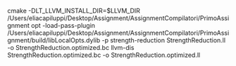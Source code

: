 cmake -DLT_LLVM_INSTALL_DIR=$LLVM_DIR /Users/eliacapiluppi/Desktop/Assignment/AssignmentCompilatori/PrimoAssignment
opt -load-pass-plugin /Users/eliacapiluppi/Desktop/Assignment/AssignmentCompilatori/PrimoAssignment/build/libLocalOpts.dylib -p strength-reduction StrengthReduction.ll -o StrengthReduction.optimized.bc
llvm-dis StrengthReduction.optimized.bc -o StrengthReduction.optimized.ll